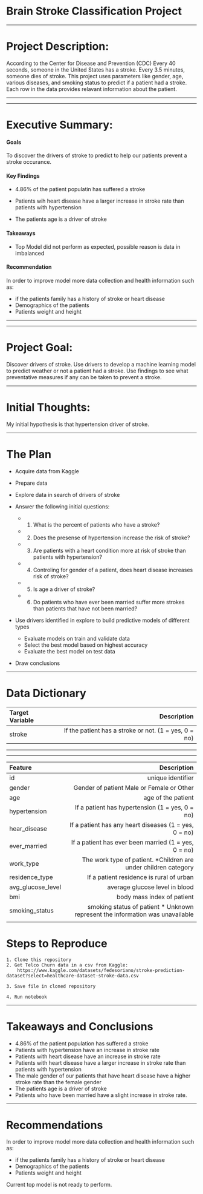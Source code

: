 # Brain Stroke Classification Project

____
# Project Description:
According to the Center for Disease and Prevention (CDC) Every 40 seconds, someone in the United States has a stroke. Every 3.5 minutes, someone dies of stroke. This project uses  parameters like gender, age, various diseases, and smoking status to predict if a patient had a stroke. Each row in the data provides relavant information about the patient.
___
___
# Executive Summary:

#### Goals


To discover the drivers of stroke to predict to help our patients prevent a stroke occurance.
#### Key Findings
* 4.86% of the patient populatin has suffered a stroke
* Patients wih heart disease have a larger increase in stroke rate than patients with hypertension

* The patients age is a driver of stroke

#### Takeaways
* Top Model did not perform as expected, possible reason is data in imbalanced

#### Recommendation
In order to improve model more data collection and health information such as:

* if the patients  family has a history of stroke or heart disease
* Demographics of the patients 
* Patients weight and height
___
___

# Project Goal:
Discover drivers of stroke.
Use drivers to develop a machine learning model to predict weather or not a patient had a stroke.
Use findings to see what preventative  measures if any can be taken to prevent a stroke.
___
# Initial Thoughts:
My initial hypothesis is that hypertension driver of stroke.
___
# The Plan
* Acquire data from Kaggle

* Prepare data

* Explore data in search of drivers of stroke

* Answer the following initial questions:
    * 1. What is the percent of patients who have a stroke?
    * 2. Does the presense of hypertension increase the risk of stroke?
    * 3. Are patients with a heart condition more at risk of stroke than patients with hypertension?
    * 4. Controling for gender of a patient, does heart disease increases risk of stroke?
    * 5. Is age a driver of stroke?
    * 6. Do patients who have ever been married suffer more strokes than patients that have not been married?

* Use drivers identified in explore to build predictive models of different types
    * Evaluate models on train and validate data
    * Select the best model based on highest accuracy
    * Evaluate the best model on test data
    
* Draw conclusions
___
# Data Dictionary

|   Target Variable |Description|
| :------------- | -------------: | 
|       stroke    |  If the patient has a stroke or not. (1 = yes, 0 = no)     | 
___
___


 | Feature    | Description    | 
| :------------- | -------------: | 
|      id     |   unique identifier      | 
|   gender       |    Gender of patient Male or Female or Other     | 
| age|     age of the patient     | 
|      hypertension    |     If a patient has hypertension  (1 = yes, 0 = no)  | 
|      hear_disease     |     If a patient has any heart diseases  (1 = yes, 0 = no)  | 
|       ever_married   |   If a patient has ever been married (1 = yes, 0 = no)      | 
|    work_type       |    The work type of patient. *Children are under children category     | 
|  residence_type        |     If a patient residence is  rural of urban   | 
|   avg_glucose_level        |    average glucose level in blood     | 
|     bmi     |   body mass index of patient      | 
|   smoking_status       |    smoking status of patient * Unknown represent the information was unavailable     | 
|          |         | 

# Steps to Reproduce
    1. Clone this repository
    2. Get Telco Churn data in a csv from Kaggle: 
        https://www.kaggle.com/datasets/fedesoriano/stroke-prediction-dataset?select=healthcare-dataset-stroke-data.csv

    3. Save file in cloned repository
    
    4. Run notebook
---
# Takeaways and Conclusions
* 4.86% of the patient population  has suffered a stroke
* Patients with hypertension have an increase in stroke rate
* Patients with heart disease have an increase in stroke rate
* Patients with heart disease have a larger increase in stroke rate than patients with hypertension
* The male gender of our patients that have heart disease have a higher stroke rate than the female gender
* The patients age is a driver of stroke
* Patients who have been married have a slight increase in stroke rate.


---
# Recommendations
In order to improve model more data collection and health information such as:

* if the patients  family has a history of stroke or heart disease
* Demographics of the patients 
* Patients weight and height
    
Current top model is not ready to perform.
